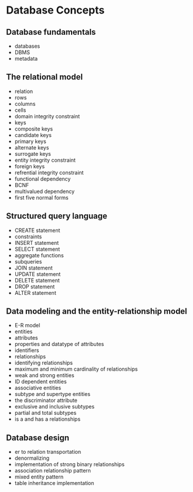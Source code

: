 # Database Concepts

## Database fundamentals

- databases
- DBMS
- metadata

## The relational model

- relation
- rows
- columns
- cells
- domain integrity constraint
- keys
- composite keys
- candidate keys
- primary keys
- alternate keys
- surrogate keys
- entity integrity constraint
- foreign keys
- refrential integrity constraint
- functional dependency
- BCNF
- multivalued dependency
- first five normal forms

## Structured query language

- CREATE statement
- constraints
- INSERT statement
- SELECT statement
- aggregate functions
- subqueries
- JOIN statement
- UPDATE statement
- DELETE statement
- DROP statement
- ALTER statement

## Data modeling and the entity-relationship model

- E-R model
- entities
- attributes
- properties and datatype of attributes
- identifiers
- relationships
- identifying relationships
- maximum and minimum cardinality of relationships
- weak and strong entities
- ID dependent entities
- associative entities
- subtype and supertype entities
- the discriminator attribute
- exclusive and inclusive subtypes
- partial and total subtypes
- is a and has a relationships

## Database design

- er to relation transportation
- denormalizing
- implementation of strong binary relationships
- association relationship pattern
- mixed entity pattern
- table inheritance implementation
